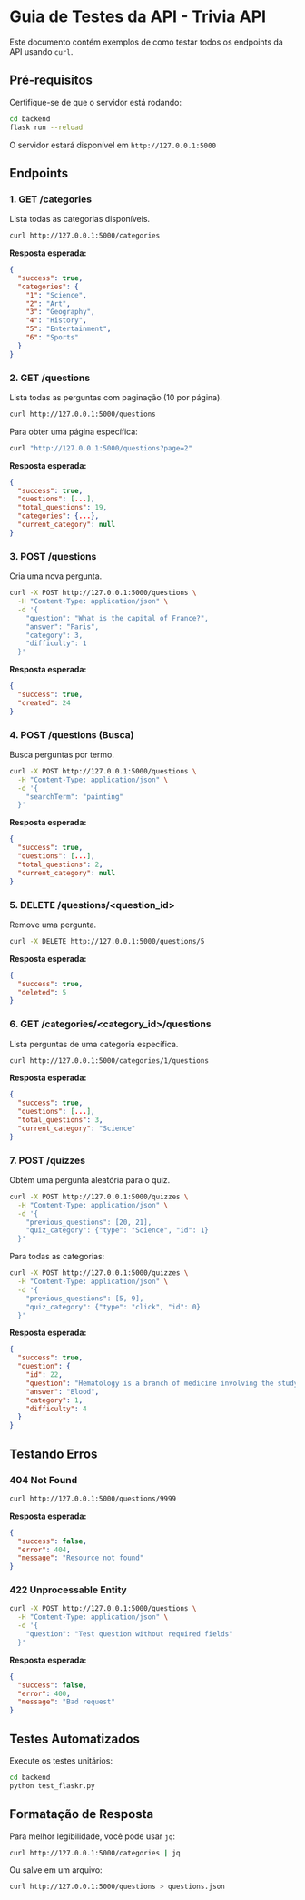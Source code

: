 # Guia de Testes da API - Trivia API

Este documento contém exemplos de como testar todos os endpoints da API usando `curl`.

## Pré-requisitos

Certifique-se de que o servidor está rodando:

```bash
cd backend
flask run --reload
```

O servidor estará disponível em `http://127.0.0.1:5000`

## Endpoints

### 1. GET /categories

Lista todas as categorias disponíveis.

```bash
curl http://127.0.0.1:5000/categories
```

**Resposta esperada:**
```json
{
  "success": true,
  "categories": {
    "1": "Science",
    "2": "Art",
    "3": "Geography",
    "4": "History",
    "5": "Entertainment",
    "6": "Sports"
  }
}
```

### 2. GET /questions

Lista todas as perguntas com paginação (10 por página).

```bash
curl http://127.0.0.1:5000/questions
```

Para obter uma página específica:

```bash
curl "http://127.0.0.1:5000/questions?page=2"
```

**Resposta esperada:**
```json
{
  "success": true,
  "questions": [...],
  "total_questions": 19,
  "categories": {...},
  "current_category": null
}
```

### 3. POST /questions

Cria uma nova pergunta.

```bash
curl -X POST http://127.0.0.1:5000/questions \
  -H "Content-Type: application/json" \
  -d '{
    "question": "What is the capital of France?",
    "answer": "Paris",
    "category": 3,
    "difficulty": 1
  }'
```

**Resposta esperada:**
```json
{
  "success": true,
  "created": 24
}
```

### 4. POST /questions (Busca)

Busca perguntas por termo.

```bash
curl -X POST http://127.0.0.1:5000/questions \
  -H "Content-Type: application/json" \
  -d '{
    "searchTerm": "painting"
  }'
```

**Resposta esperada:**
```json
{
  "success": true,
  "questions": [...],
  "total_questions": 2,
  "current_category": null
}
```

### 5. DELETE /questions/<question_id>

Remove uma pergunta.

```bash
curl -X DELETE http://127.0.0.1:5000/questions/5
```

**Resposta esperada:**
```json
{
  "success": true,
  "deleted": 5
}
```

### 6. GET /categories/<category_id>/questions

Lista perguntas de uma categoria específica.

```bash
curl http://127.0.0.1:5000/categories/1/questions
```

**Resposta esperada:**
```json
{
  "success": true,
  "questions": [...],
  "total_questions": 3,
  "current_category": "Science"
}
```

### 7. POST /quizzes

Obtém uma pergunta aleatória para o quiz.

```bash
curl -X POST http://127.0.0.1:5000/quizzes \
  -H "Content-Type: application/json" \
  -d '{
    "previous_questions": [20, 21],
    "quiz_category": {"type": "Science", "id": 1}
  }'
```

Para todas as categorias:

```bash
curl -X POST http://127.0.0.1:5000/quizzes \
  -H "Content-Type: application/json" \
  -d '{
    "previous_questions": [5, 9],
    "quiz_category": {"type": "click", "id": 0}
  }'
```

**Resposta esperada:**
```json
{
  "success": true,
  "question": {
    "id": 22,
    "question": "Hematology is a branch of medicine involving the study of what?",
    "answer": "Blood",
    "category": 1,
    "difficulty": 4
  }
}
```

## Testando Erros

### 404 Not Found

```bash
curl http://127.0.0.1:5000/questions/9999
```

**Resposta esperada:**
```json
{
  "success": false,
  "error": 404,
  "message": "Resource not found"
}
```

### 422 Unprocessable Entity

```bash
curl -X POST http://127.0.0.1:5000/questions \
  -H "Content-Type: application/json" \
  -d '{
    "question": "Test question without required fields"
  }'
```

**Resposta esperada:**
```json
{
  "success": false,
  "error": 400,
  "message": "Bad request"
}
```

## Testes Automatizados

Execute os testes unitários:

```bash
cd backend
python test_flaskr.py
```

## Formatação de Resposta

Para melhor legibilidade, você pode usar `jq`:

```bash
curl http://127.0.0.1:5000/categories | jq
```

Ou salve em um arquivo:

```bash
curl http://127.0.0.1:5000/questions > questions.json
```
